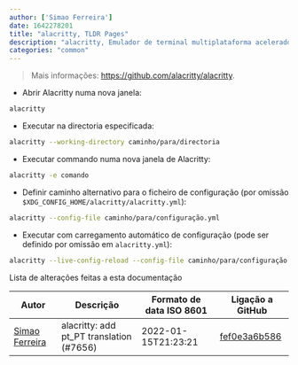 ```yaml
---
author: ['Simao Ferreira']
date: 1642278201
title: "alacritty, TLDR Pages"
description: "alacritty, Emulador de terminal multiplataforma acelerado por GPU."
categories: "common"
---
```

> Mais informações: <https://github.com/alacritty/alacritty>.

- Abrir Alacritty numa nova janela:

```bash
alacritty
```

- Executar na directoria especificada:

```bash
alacritty --working-directory caminho/para/directoria
```

- Executar commando numa nova janela de Alacritty:

```bash
alacritty -e comando
```

- Definir caminho alternativo para o ficheiro de configuração (por omissão `$XDG_CONFIG_HOME/alacritty/alacritty.yml`):

```bash
alacritty --config-file caminho/para/configuração.yml
```

- Executar com carregamento automático de configuração (pode ser definido por omissão em `alacritty.yml`):

```bash
alacritty --live-config-reload --config-file caminho/para/configuração.yml
```
Lista de alterações feitas a esta documentação


Autor | Descrição | Formato de data ISO 8601 | Ligação a GitHub
------|-----|-----|-----
[Simao Ferreira](mailto:24299428+simao-ferreira@users.noreply.github.com) | alacritty: add pt_PT translation (#7656) | 2022-01-15T21:23:21 | [fef0e3a6b586](https://github.com/tldr-pages/tldr/commit/fef0e3a6b5863c6f385af0f14bcfb73d6adde6ad)

